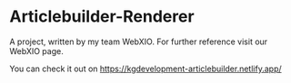 # Articlebuilder-Renderer

A project, written by my team WebXIO. For further reference visit our WebXIO page. 

You can check it out on https://kgdevelopment-articlebuilder.netlify.app/
